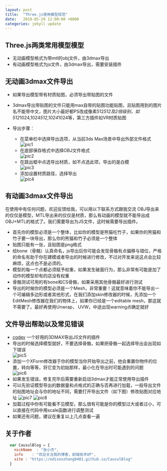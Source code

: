 ```yaml
---
layout: post
title:  "Three.js使用模型规范"
date:   2018-05-29 12:00:00 +0800
categories: jekyll update
---
```

## Three.js两类常用模型模型
* 无动画模型格式为带mtl的obj文件，由3dmax导出
* 有动画模型格式为js文件，由3dmax导出，需要安装插件

## 无动画3dmax文件导出

* 如果导出模型带有材质贴图，必须导出带贴图的文件
* 3dmax导出带贴图的文件只能用max自带的贴图功能贴图，且贴图用到的图片名不能带中文，图片大小最好都PS改成像素512*512及2倍级别，如512*1024,1024*512,1024*1024等，第三方插件如VR材质贴图
* 导出步骤：

    * 在菜单栏中选择导出选项，从当前3ds Max场景中导出外部文件格式<br>
    ![pic1](../images/20180409/pic1.jpg)
    * 在底部保存格式中选择OBJ文件格式<br>
    ![pic2](../images/20180409/pic2.jpg)
    * 在跳出框中点选导出材质，如不点选此项，导出的是白模<br>
    ![pic3](../images/20180409/pic3.jpg)
    * 添加设置材质路径，选择导出<br>
    ![pic4](../images/20180409/pic4.jpg)

## 有动画3dmax文件导出
在使用中有任何问题，欢迎反馈给我，可以用以下联系方式跟我交流
OBJ导出来的仅仅是模型，MTL导出来的仅仅是材质，那么有动画的模型就不能导出成OBJ+MTL的格式了。我们需要导出为JS文件，这时候需要导出插件。

* 首先你的模型必须是一个整体，比如你的模型是熊猫吃竹子，如果你的熊猫和竹子要一块导出，那么你的熊猫和竹子必须是一个整体
* 贴图只能有一张，且贴图是png格式
* 给bone（骨骼）认真命名，js导出后你可能会发现骨骼有点偏移与错位，严格的命名有助于你在建模或者导出的时候进行修改，不过对开发来说这点会比较麻烦，这点也不是必须的。
* 模型的每一个点都必须赋予权重，如果发生破面行为，那么非常有可能是加了动作的模型却有的店没有权重
* 骨骼测试可用的有bone和CS骨骼，如果采用其他骨骼最好进行测试
* 导出的时候你的模型必须是一个Mesh，非常重要！这就意味着你不能导出一个可编辑多边形或者其他形式，在我们添加skin修改器的时候，先添加一个EditMesh修改器在我们的物体上，如果你已经是一个editable mesh，那这就不需要了。最好再使用Unwrap， UVW，中途出现warning点确定就好

## 文件导出帮助以及常见错误
* [cgdev](http://www.cgdev.net/json/download.php) 一个好用的3DMAX导出JS文件的插件
* 导出的时候选择模型就好，不要选择骨骼，如果把骨骼一起选择导出会出现如下错误<br>
![pic5](../images/20180409/pic5.jpg)
* 添加一个XForm修改器于你的模型当你开始导出之前，他会重置你物件的位置，转向等等，将它变为初始那样，最小化在导出时可能遇到的问题<br>
![pic6](../images/20180409/pic6.jpg)
* 如果发生错误，修复完毕后需要重新启动3dmax才能正常使用导出插件
* 可以先验证模型导出的数据量和点格式的正确与否再进行加载，一般导出文件的贴图地址会与你的地址不同，需要打开导出文件（如下图）修改贴图对应地址
![pic7](../images/20180409/pic7.jpg)
![pic8](../images/20180409/pic8.jpg)
* 加载过程中你有可能看不见模型，那么很有可能是你的模型过大或者过小，可以直接在代码中用scale函数进行调整测试
* 如果还有问题，建议在重复以上几点查看一遍

## 关于作者

```javascript
  var CausulBlog = {
    nickName  : "张小杰",
    info    : "欢迎关注我的博客，前端技术UP",
    site : "https://edisonzhang0401.github.io/CausulBlog"
  }
```
